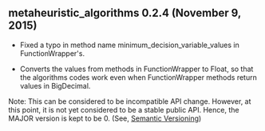## metaheuristic_algorithms 0.2.4 (November 9, 2015) ##

* Fixed a typo in method name minimum_decision_variable_values in FunctionWrapper's. 

* Converts the values from methods in FunctionWrapper to Float, so that the algorithms codes work even when FunctionWrapper methods return values in BigDecimal. 

Note: This can be considered to be incompatible API change. However, at this point, it is not yet considered to be a stable public API. Hence, the MAJOR version is kept to be 0. (See, [Semantic Versioning](http://semver.org/))